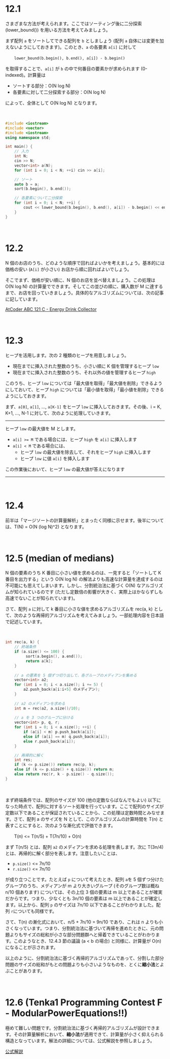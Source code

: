 # 12.1

さまざまな方法が考えられます。ここではソーティング後に二分探索 (lower_bound()) を用いる方法を考えてみましょう。

まず配列 `a` をソートしてできる配列を `b` としましょう (配列 `a` 自体には変更を加えないようにしておきます)。このとき、`a` の各要素 `a[i]` に対して

　　`lower_bound(b.begin(), b.end(), a[i]) - b.begin()`

を取得することで、`a[i]` が `b` の中で何番目の要素かが求められます (0-indexed)。計算量は

- ソートする部分：O(N log N)​
- 各要素に対して二分探索する部分：O(N log N)​

によって、全体として O(N log N)​ となります。

　

```cpp
#include <iostream>
#include <vector>
#include <iostream>
using namespace std;

int main() {
    // 入力
    int N;
    cin >> N;
    vector<int> a(N);
    for (int i = 0; i < N; ++i) cin >> a[i];

    // ソート
    auto b = a;
    sort(b.begin(), b.end());

    // 各要素について二分探索
    for (int i = 0; i < N; ++i) {
        cout << lower_bound(b.begin(), b.end(), a[i]) - b.begin() << endl;
    }
}
```

　

# 12.2

N 個のお店のうち、どのような順序で回ればよいかを考えましょう。基本的には価格の安い (`A[i]` が小さい) お店から順に回ればよいでしょう。

そこでまず、価格が安い順に、N 個のお店を並べ替えましょう。この処理は O(N log N) の計算量でできます。そしてこの並びの順に、購入数が M に達するまで、お店を回っていきましょう。具体的なアルゴリズムについては、次の記事に記しています。

[AtCoder ABC 121 C - Energy Drink Collector](https://drken1215.hatenablog.com/entry/2019/05/15/012700)

　

# 12.3

ヒープを活用します。次の 2 種類のヒープを用意しましょう。

- 現在までに挿入された整数のうち、小さい順に K 個を管理するヒープ `low`
- 現在までに挿入された整数のうち、それ以外の値を管理するヒープ `high`

このうち、ヒープ `low` については「最大値を取得」「最大値を削除」できるようにしておいて、ヒープ `high` については「最小値を取得」「最小値を削除」できるようにしておきます。

まず、`a[0]`, `a[1]`, ..., `a[K-1]` をヒープ `low` に挿入しておきます。その後、i = K, K+1, ..., N-1 に対して、次のように処理していきます。



-----

ヒープ `low` の最大値を M とします。

- `a[i] >= M` である場合には、ヒープ `high` を `a[i]` に挿入します
- `a[i] < M` である場合には、
  - ヒープ `low` の最大値を除去して、それをヒープ `high` に挿入します
  - ヒープ `low` に値 `a[i]` を挿入します

この作業後において、ヒープ `low` の最大値が答えになります

-----

　

# 12.4

前半は「マージソートの計算量解析」とまったく同様に示せます。後半については、T(N) = O(N (log N)^2) となります。

　

# 12.5 (median of medians)

N 個の要素のうち K 番目に小さい値を求めるのは、一見すると「ソートして K 番目を出力する」という O(N log N) の解法よりも高速な計算量を達成するのは不可能にも思えてしまいます。しかし、分割統治法に基づく O(N) なアルゴリズムが知られているのです (ただし定数倍の影響が大きく、実際上はかならずしも高速でないことが知られています)。

さて、配列 `a` に対して k 番目に小さな値を求めるアルゴリズムを rec(a, k) として、次のような再帰的アルゴリズムを考えてみましょう。一部処理内容を日本語で記述しています。

　

```cpp
int rec(a, k) {
    // 終端条件
    if (a.size() <= 100) {
         sort(a.begin(), a.end());
         return a[k];
    }
  
    // a の要素を 5 個ずつ切り出して、各グループのメディアンを集める
    vector<int> a2;
    for (int i = 0; i < a.size(); i += 5) {
        a2.push_back(a[i:i+5] のメディアン); 
    }
  
    // a2 のメディアンを求める
    int m = rec(a2, a.size()/10);
  
    // a を 3 つのグループに分ける
    vector<int> p, q, r;
    for (int i = 0; i < a.size(); ++i) {
        if (a[i] < m) p.push_back(a[i]);
        else if (a[i] == m) q.push_back(a[i]);
        else r.push_back(a[i]);
    }

    // 再帰的に解く
    int res;
    if (k <= p.size()) return rec(p, k);
    else if (k <= p.size() + q.size()) return m;
    else return rec(r, k - p.size() - q.size());
}
```

　

まず終端条件では、配列のサイズが 100 (他の定数ならばなんでもよい) 以下になった時点で、配列に対するソート処理を行っています。ここで配列のサイズが定数以下であることが保証されていることから、この処理は定数時間とみなせます。さて、配列 a のサイズを N として、このアルゴリズムの計算時間を T(n) と表すことにすると、次のような漸化式で評価できます。

　　T(n) <= T(n/5) + T(7n/10) + O(n)

まず T(n/5) とは、配列 `a2` のメディアンを求める処理を表します。次に T(3n/4) とは、再帰的に解く部分を表します。注意したいことは、

- `p.size()` <= 7n/10
- `r.size()` <= 7n/10

が成り立つことです。たとえば `p` について考えたとき、配列 `a`を 5 個ずつ分けたグループのうち、メディアンが m より大きいグループ (そのグループ数は概ね n/10 個あります) については、その上位 3 個の要素は m 以上であることが確実だからです。つまり、少なくとも 3n/10 個の要素は m 以上であることが確定します。以上から、配列 `p` のサイズは 7n/10 以下であることがわかりました。配列 `r`についても同様です。

さて、T(n) の漸化式において、n/5 + 7n/10 = 9n/10 であり、これは n よりも小さくなっています。つまり、分割統治法に基づいて再帰を進めたときに、元の問題よりもサイズの総和が小さな部分問題群へと帰着できていることがわかります。このようなとき、12.4.3 節の議論 (a < b の場合) と同様に、計算量が O(n) になることが示されます。

以上のように、分割統治法に基づく再帰的アルゴリズムであって、分割した部分問題のサイズの総和がもとの問題よりも小さいようなものを、とくに**縮小法**とよぶことがあります。

　

# 12.6 (Tenka1 Programming Contest F - ModularPowerEquations!!)

極めて難しい問題です。分割統治法に基づく再帰的アルゴリズムが設計できます。その計算量解析において、**縮小法**が適用できて、計算量が小さく抑えられる構造となっています。解法の詳細については、公式解説を参照しましょう。

[公式解説](https://img.atcoder.jp/tenka1-2017/editorial.pdf)

　

















